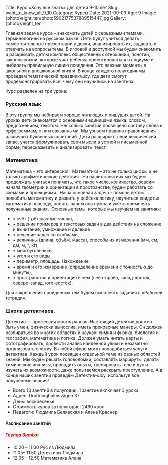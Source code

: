 Title: Курс «Хочу все знать» для детей 9-10 лет
Slug: want_to_know_all_9_10
Category: Курсы
Date: 2021-09-09
Age: 9
Image: {photo}eight_ten/photo5902177537889515447.jpg
Gallery: {photo}/eight_ten

Главная задача курса – знакомить детей с серьезными темами, терминологией на русском языке. Дети будут учиться делать самостоятельные презентации у доски, анализировать их, задавать и отвечать на вопросы темы.
В игровой и доступной мы будем знакомить и раскрывать детям комплекс общественных отношений, понятий, законов жизни, которые учат ребенка ориентироваться в социуме и выбирать правильную линию поведения. Это важные моменты в школьной и внешкольной жизни.
В конце каждого полугодия мы проведем тематический праздник/шоу, где дети смогут продемонстрировать все, чему они научились на занятиях.

Курс разделен на три урока:

### Русский язык
В эту группу мы набираем хорошо читающих и пишущих детей.
На уроках дети знакомятся с основными единицами языка: словом, предложением, текстом. Несколько занятий посвящено составу слова и орфограммам, с ним связанными. Мы узнаем правила правописания различных буквенных сочетаний. Дети расширяют свой лексический запас, учатся формулировать свои мысли в устной и письменной форме, пересказывать и анализировать  текст.

### Математика

Математика - это интересно!  
Математика – это не только цифры и не только арифметические действия. 
На наших занятиях мы будем продолжать учиться понимать, что такое число, количество, освоим начала геометрии и ориентации в пространстве, будем работать со схемами и проекциями. 
Наша основная задача - помочь детям полюбить математику и развить у ребёнка логику, научиться «видеть» математику повсюду, понять, зачем она нужна и уметь применять полученные знания. 
Основные темы, которые мы изучаем на занятиях: 

* • счёт (трёхзначные числа), 
* • решение примеров и текстовых задач в два действия на сложение и вычитание, умножение и деление
* • решение задач со скобками, 
* • величины (длина, объём, масса), способы их измерения (мм, см, дм, м, г, кг), 
* • многоугольники, 
* • угол и его виды, 
* • периметр, площадь. Нахождение
* • время и его измерение (определение времени с точностью до минуты), 
* • пространство и ориентация в нём (лево-право, запад-восток, северо-запад, юго-восток). 

Для закрепления пройденных тем будем выполнять задания в «Рабочей тетради». 

### Школа детективов.  
Детектив — профессия многогранная. Настоящий детектив должен быть умен, физически вынослив, иметь прекрасные манеры. Он должен разбираться во многих областях и науках: химия и физика, биология и география, математика и логика. Должен уметь читать карты и фотографировать, провести анализ найденной улики и незаметно организовать слежку. В любой сфере могут понадобиться услуги детектива .Каждый урок посвящен отдельной теме из разных областей знаний. Мы будем решать головоломки, составлять маршруты, делать химические анализы, проводить опыты, тренировать тело и дух и изучать их возможности, даже попытаемся раскрыть преступление. А в конце наших занятий проведём Детектив-шоу, используя все полученные знания!

* Всего 13 занятий в полугодии. 1 занятие включает 3 урока.
* Адрес: Drottningholmsvägen 37 
* День:  воскресенье
* Стоимость курса за полугодие: 2460 крон.
* Педагоги: Людмила Белявская и Алена Краснер

#### Расписание занятий
##### <span style="color:red">Группа Знайки</span>
* 10.20 – 11.00 Рус яз                Людмила
* 11.05– 11.50  Детективы   Людмила
* 12.05 – 12.50  Математика Алена

